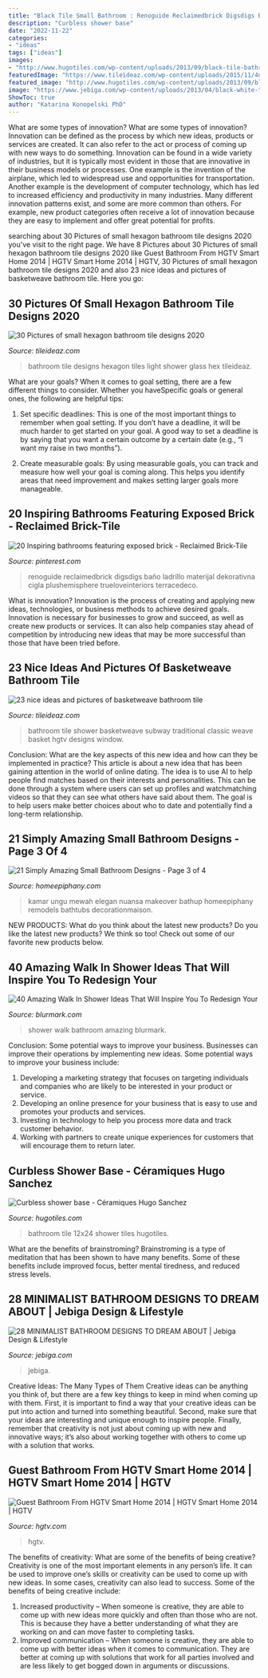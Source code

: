 ```yaml
---
title: "Black Tile Small Bathroom : Renoguide Reclaimedbrick Digsdigs Baño Ladrillo Materijal Dekorativna Cigla Plushemisphere Trueloveinteriors Terracedeco"
description: "Curbless shower base"
date: "2022-11-22"
categories:
- "ideas"
tags: ["ideas"]
images:
- "http://www.hugotiles.com/wp-content/uploads/2013/09/black-tile-bathroom.jpg"
featuredImage: "https://www.tileideaz.com/wp-content/uploads/2015/11/4d4000644d949d7400b2ebb7015cb3d1.jpg"
featured_image: "http://www.hugotiles.com/wp-content/uploads/2013/09/black-tile-bathroom.jpg"
image: "https://www.jebiga.com/wp-content/uploads/2013/04/black-white-tile-luxury-bathroom.jpg"
ShowToc: true
author: "Katarina Konopelski PhD"
---
```



What are some types of innovation?
What are some types of innovation? Innovation can be defined as the process by which new ideas, products or services are created. It can also refer to the act or process of coming up with new ways to do something. 
Innovation can be found in a wide variety of industries, but it is typically most evident in those that are innovative in their business models or processes. One example is the invention of the airplane, which led to widespread use and opportunities for transportation. Another example is the development of computer technology, which has led to increased efficiency and productivity in many industries. 
Many different innovation patterns exist, and some are more common than others. For example, new product categories often receive a lot of innovation because they are easy to implement and offer great potential for profits.

	

		
searching about 30 Pictures of small hexagon bathroom tile designs 2020 you've visit to the right page. We have 8 Pictures about 30 Pictures of small hexagon bathroom tile designs 2020 like Guest Bathroom From HGTV Smart Home 2014 | HGTV Smart Home 2014 | HGTV, 30 Pictures of small hexagon bathroom tile designs 2020 and also 23 nice ideas and pictures of basketweave bathroom tile. Here you go:
		
    
## 30 Pictures Of Small Hexagon Bathroom Tile Designs 2020

<img loading=lazy src="https://www.tileideaz.com/wp-content/uploads/2015/11/4d4000644d949d7400b2ebb7015cb3d1.jpg" onerror="this.onerror=null;this.src='https://tse2.mm.bing.net/th?id=OIP.TZckucqq4lYxeD8uYC73lgHaK_&amp;pid=15.1';" alt="30 Pictures of small hexagon bathroom tile designs 2020">

_Source: tileideaz.com_

>bathroom tile designs hexagon tiles light shower glass hex tileideaz. 

	

What are your goals?
When it comes to goal setting, there are a few different things to consider. Whether you haveSpecific goals or general ones, the following are helpful tips:
1. Set specific deadlines: This is one of the most important things to remember when goal setting. If you don’t have a deadline, it will be much harder to get started on your goal. A good way to set a deadline is by saying that you want a certain outcome by a certain date (e.g., “I want my raise in two months”).

2. Create measurable goals: By using measurable goals, you can track and measure how well your goal is coming along. This helps you identify areas that need improvement and makes setting larger goals more manageable.

    
## 20 Inspiring Bathrooms Featuring Exposed Brick - Reclaimed Brick-Tile

<img loading=lazy src="https://i.pinimg.com/736x/bb/fa/47/bbfa4759e1fc2a6dc59a0a62d6db4dbc.jpg" onerror="this.onerror=null;this.src='https://tse2.mm.bing.net/th?id=OIP.JWUqtiMlpJ6dARlsLtRQVwHaKX&amp;pid=15.1';" alt="20 Inspiring bathrooms featuring exposed brick - Reclaimed Brick-Tile">

_Source: pinterest.com_

>renoguide reclaimedbrick digsdigs baño ladrillo materijal dekorativna cigla plushemisphere trueloveinteriors terracedeco. 

	

What is innovation?
Innovation is the process of creating and applying new ideas, technologies, or business methods to achieve desired goals. Innovation is necessary for businesses to grow and succeed, as well as create new products or services. It can also help companies stay ahead of competition by introducing new ideas that may be more successful than those that have been tried before.

    
## 23 Nice Ideas And Pictures Of Basketweave Bathroom Tile

<img loading=lazy src="http://www.tileideaz.com/wp-content/uploads/2015/09/DP_Design-Development-traditional-white-bathroom-shower_v.jpg.rend_.hgtvcom.1280.1707.jpeg" onerror="this.onerror=null;this.src='https://tse4.mm.bing.net/th?id=OIP.hEAFuFsZ89j2UCV8Cyg6CwHaJ4&amp;pid=15.1';" alt="23 nice ideas and pictures of basketweave bathroom tile">

_Source: tileideaz.com_

>bathroom tile shower basketweave subway traditional classic weave basket hgtv designs window. 

	

Conclusion: What are the key aspects of this new idea and how can they be implemented in practice?
This article is about a new idea that has been gaining attention in the world of online dating. The idea is to use AI to help people find matches based on their interests and personalities. This can be done through a system where users can set up profiles and watchmatching videos so that they can see what others have said about them. The goal is to help users make better choices about who to date and potentially find a long-term relationship.

    
## 21 Simply Amazing Small Bathroom Designs - Page 3 Of 4

<img loading=lazy src="https://homeepiphany.com/wp-content/uploads/2015/05/21-Simply-Amazing-Small-Bathroom-Designs-12.jpg" onerror="this.onerror=null;this.src='https://tse3.mm.bing.net/th?id=OIP.RXvwqEQbY1dh9gebGqHKEQHaJ4&amp;pid=15.1';" alt="21 Simply Amazing Small Bathroom Designs - Page 3 of 4">

_Source: homeepiphany.com_

>kamar ungu mewah elegan nuansa makeover bathup homeepiphany remodels bathtubs decorationmaison. 

	

NEW PRODUCTS: What do you think about the latest new products?
Do you like the latest new products? We think so too! Check out some of our favorite new products below.

    
## 40 Amazing Walk In Shower Ideas That Will Inspire You To Redesign Your

<img loading=lazy src="https://www.blurmark.com/wp-content/uploads/2017/02/Walk-in-Shower-Design-14.jpg" onerror="this.onerror=null;this.src='https://tse3.mm.bing.net/th?id=OIP.ZZMPPMr5gy_H5KjDH1e9-QHaKE&amp;pid=15.1';" alt="40 Amazing Walk In Shower Ideas That Will Inspire You To Redesign Your">

_Source: blurmark.com_

>shower walk bathroom amazing blurmark. 

	

Conclusion: Some potential ways to improve your business.
Businesses can improve their operations by implementing new ideas. Some potential ways to improve your business include:
1. Developing a marketing strategy that focuses on targeting individuals and companies who are likely to be interested in your product or service.
2. Developing an online presence for your business that is easy to use and promotes your products and services.
3. Investing in technology to help you process more data and track customer behavior.
4. Working with partners to create unique experiences for customers that will encourage them to return later.

    
## Curbless Shower Base - Céramiques Hugo Sanchez

<img loading=lazy src="http://www.hugotiles.com/wp-content/uploads/2013/09/black-tile-bathroom.jpg" onerror="this.onerror=null;this.src='https://tse2.mm.bing.net/th?id=OIP.kmfpaq95wFzAmZFKuOJdEAHaLH&amp;pid=15.1';" alt="Curbless shower base - Céramiques Hugo Sanchez">

_Source: hugotiles.com_

>bathroom tile 12x24 shower tiles hugotiles. 

	

What are the benefits of brainstroming?
Brainstroming is a type of meditation that has been shown to have many benefits. Some of these benefits include improved focus, better mental tiredness, and reduced stress levels.

    
## 28 MINIMALIST BATHROOM DESIGNS TO DREAM ABOUT | Jebiga Design &amp; Lifestyle

<img loading=lazy src="https://www.jebiga.com/wp-content/uploads/2013/04/black-white-tile-luxury-bathroom.jpg" onerror="this.onerror=null;this.src='https://tse4.mm.bing.net/th?id=OIP.bbbyJUBiZft4f_IiVC-ObAHaLI&amp;pid=15.1';" alt="28 MINIMALIST BATHROOM DESIGNS TO DREAM ABOUT | Jebiga Design &amp; Lifestyle">

_Source: jebiga.com_

>jebiga. 

	

Creative Ideas: The Many Types of Them
Creative ideas can be anything you think of, but there are a few key things to keep in mind when coming up with them. First, it is important to find a way that your creative ideas can be put into action and turned into something beautiful. Second, make sure that your ideas are interesting and unique enough to inspire people. Finally, remember that creativity is not just about coming up with new and innovative ways; it’s also about working together with others to come up with a solution that works.

    
## Guest Bathroom From HGTV Smart Home 2014 | HGTV Smart Home 2014 | HGTV

<img loading=lazy src="https://hgtvhome.sndimg.com/content/dam/images/hgrm/fullset/2014/4/8/0/hgtv-01-sh14-guest-bathroom_v.jpg.rend.hgtvcom.616.822.suffix/1405444043301.jpeg" onerror="this.onerror=null;this.src='https://tse2.mm.bing.net/th?id=OIP.jasnOJ_fqfB4qs18czo1tAHaJ4&amp;pid=15.1';" alt="Guest Bathroom From HGTV Smart Home 2014 | HGTV Smart Home 2014 | HGTV">

_Source: hgtv.com_

>hgtv. 

	

The benefits of creativity: What are some of the benefits of being creative?
Creativity is one of the most important elements in any person’s life. It can be used to improve one’s skills or creativity can be used to come up with new ideas. In some cases, creativity can also lead to success. Some of the benefits of being creative include: 
1. Increased productivity – When someone is creative, they are able to come up with new ideas more quickly and often than those who are not. This is because they have a better understanding of what they are working on and can move faster to completing tasks. 
2. Improved communication – When someone is creative, they are able to come up with better ideas when it comes to communication. They are better at coming up with solutions that work for all parties involved and are less likely to get bogged down in arguments or discussions. 


